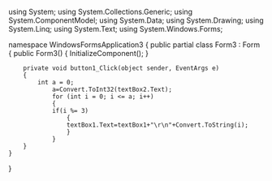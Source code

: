 using System;
using System.Collections.Generic;
using System.ComponentModel;
using System.Data;
using System.Drawing;
using System.Linq;
using System.Text;
using System.Windows.Forms;

namespace WindowsFormsApplication3
{
    public partial class Form3 : Form
    {
        public Form3()
        {
            InitializeComponent();
        }

        private void button1_Click(object sender, EventArgs e)
        {
            int a = 0;
                a=Convert.ToInt32(textBox2.Text);
                for (int i = 0; i <= a; i++)
                { 
                if(i %= 3)
                    {
                    textBox1.Text=textBox1+"\r\n"+Convert.ToString(i);
                    }
                }
        }
    }
}


